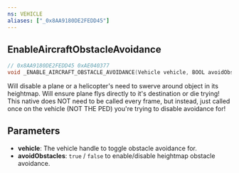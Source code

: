 ```yaml
---
ns: VEHICLE
aliases: ["_0x8AA9180DE2FEDD45"]
---
```

## EnableAircraftObstacleAvoidance

```c
// 0x8AA9180DE2FEDD45 0xAE040377
void _ENABLE_AIRCRAFT_OBSTACLE_AVOIDANCE(Vehicle vehicle, BOOL avoidObstacles);
```


Will disable a plane or a helicopter's need to swerve around object in its heightmap.  Will ensure plane flys directly to it's destination or die trying! This native does NOT need to be called every frame, but instead, just called once on the vehicle (NOT THE PED) you're trying to disable avoidance for!



## Parameters
* **vehicle**: The vehicle handle to toggle obstacle avoidance for.
* **avoidObstacles**: `true` / `false` to enable/disable heightmap obstacle avoidance.
